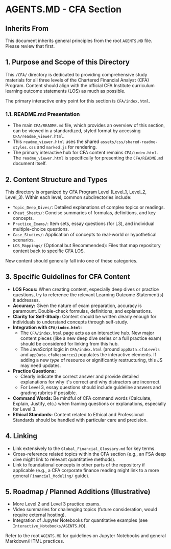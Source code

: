 # AGENTS.MD - CFA Section

## Inherits From
This document inherits general principles from the root `AGENTS.MD` file. Please review that first.

## 1. Purpose and Scope of this Directory
This `/CFA/` directory is dedicated to providing comprehensive study materials for all three levels of the Chartered Financial Analyst (CFA) Program. Content should align with the official CFA Institute curriculum learning outcome statements (LOS) as much as possible.

The primary interactive entry point for this section is `CFA/index.html`.

### 1.1. README.md Presentation
*   The main `CFA/README.md` file, which provides an overview of this section, can be viewed in a standardized, styled format by accessing `CFA/readme_viewer.html`.
*   This `readme_viewer.html` uses the shared `assets/css/shared-readme-styles.css` and `marked.js` for rendering.
*   The primary interactive hub for CFA content remains `CFA/index.html`. The `readme_viewer.html` is specifically for presenting the `CFA/README.md` document itself.

## 2. Content Structure and Types
This directory is organized by CFA Program Level (Level_1, Level_2, Level_3). Within each level, common subdirectories include:
*   `Topic_Deep_Dives/`: Detailed explanations of complex topics or readings.
*   `Cheat_Sheets/`: Concise summaries of formulas, definitions, and key concepts.
*   `Practice_Exams/`: Item sets, essay questions (for L3), and individual multiple-choice questions.
*   `Case_Studies/`: Application of concepts to real-world or hypothetical scenarios.
*   `LOS_Mappings/` (Optional but Recommended): Files that map repository content back to specific CFA LOS.

New content should generally fall into one of these categories.

## 3. Specific Guidelines for CFA Content
*   **LOS Focus:** When creating content, especially deep dives or practice questions, try to reference the relevant Learning Outcome Statement(s) it addresses.
*   **Accuracy:** Given the nature of exam preparation, accuracy is paramount. Double-check formulas, definitions, and explanations.
*   **Clarity for Self-Study:** Content should be written clearly enough for individuals to understand concepts through self-study.
*   **Integration with `CFA/index.html`:**
    *   The `CFA/index.html` page acts as an interactive hub. New major content pieces (like a new deep dive series or a full practice exam) should be considered for linking from this hub.
    *   The JavaScript logic in `CFA/index.html` (around `appData.cfaLevels` and `appData.cfaResources`) populates the interactive elements. If adding a new *type* of resource or significantly restructuring, this JS may need updates.
*   **Practice Questions:**
    *   Clearly indicate the correct answer and provide detailed explanations for why it's correct and why distractors are incorrect.
    *   For Level 3, essay questions should include guideline answers and grading rubrics if possible.
*   **Command Words:** Be mindful of CFA command words (Calculate, Explain, Justify, etc.) when framing questions or explanations, especially for Level 3.
*   **Ethical Standards:** Content related to Ethical and Professional Standards should be handled with particular care and precision.

## 4. Linking
*   Link extensively to the `Global_Financial_Glossary.md` for key terms.
*   Cross-reference related topics within the CFA section (e.g., an FSA deep dive might link to relevant quantitative methods).
*   Link to foundational concepts in other parts of the repository if applicable (e.g., a CFA corporate finance reading might link to a more general `Financial_Modeling/` guide).

## 5. Roadmap / Planned Additions (Illustrative)
*   More Level 2 and Level 3 practice exams.
*   Video summaries for challenging topics (future consideration, would require external hosting).
*   Integration of Jupyter Notebooks for quantitative examples (see `Interactive_Notebooks/AGENTS.MD`).

Refer to the root `AGENTS.MD` for guidelines on Jupyter Notebooks and general Markdown/HTML practices.
